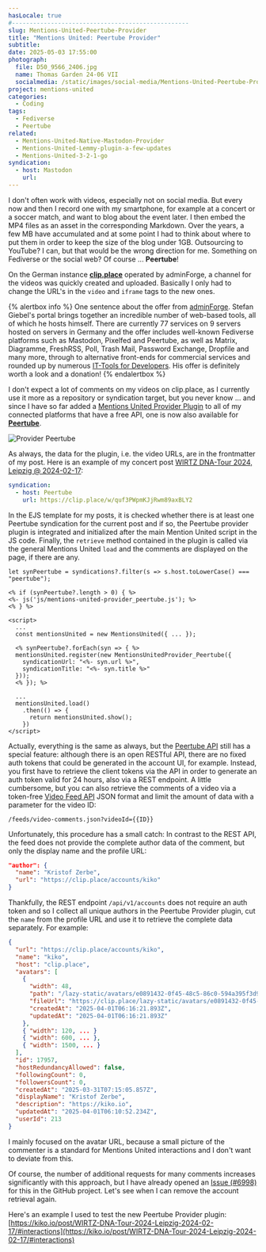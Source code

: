 ```yaml
---
hasLocale: true
#--------------------------------------------------
slug: Mentions-United-Peertube-Provider
title: "Mentions United: Peertube Provider"
subtitle: 
date: 2025-05-03 17:55:00
photograph:
  file: D50_9566_2406.jpg
  name: Thomas Garden 24-06 VII
  socialmedia: /static/images/social-media/Mentions-United-Peertube-Provider.png
project: mentions-united
categories:
  - Coding
tags:
  - Fediverse
  - Peertube
related:
  - Mentions-United-Native-Mastodon-Provider
  - Mentions-United-Lemmy-plugin-a-few-updates
  - Mentions-United-3-2-1-go
syndication:
  - host: Mastodon
    url:
---
```


I don't often work with videos, especially not on social media. But every now and then I record one with my smartphone, for example at a concert or a soccer match, and want to blog about the event later. I then embed the MP4 files as an asset in the corresponding Markdown. Over the years, a few MB have accumulated and at some point I had to think about where to put them in order to keep the size of the blog under 1GB. Outsourcing to YouTube? I can, but that would be the wrong direction for me. Something on Fediverse or the social web? Of course ... **Peertube**!

<!-- more -->

On the German instance [**clip.place**](https://clip.place/c/kiko_io/videos) operated by adminForge, a channel for the videos was quickly created and uploaded. Basically I only had to change the URL's in the `video` and `iframe` tags to the new ones.

{% alertbox info %}
One sentence about the offer from [adminForge](https://adminforge.de/). Stefan Giebel's portal brings together an incredible number of web-based tools, all of which he hosts himself. There are currently 77 services on 9 servers hosted on servers in Germany and the offer includes well-known Fediverse platforms such as Mastodon, Pixelfed and Peertube, as well as Matrix, Diagramme, FreshRSS, Poll, Trash Mail, Password Exchange, Dropfile and many more, through to alternative front-ends for commercial services and rounded up by numerous [IT-Tools for Developers](https://tools.adminforge.de/). His offer is definitely worth a look and a donation!
{% endalertbox %}

I don't expect a lot of comments on my videos on clip.place, as I currently use it more as a repository or syndication target, but you never know ... and since I have so far added a [Mentions United Provider Plugin](https://github.com/kristofzerbe/Mentions-United?tab=readme-ov-file#provider-plugins) to all of my connected platforms that have a free API, one is now also available for [**Peertube**](https://github.com/kristofzerbe/Mentions-United?tab=readme-ov-file#provider-peertube).

![Provider Peertube](post/Mentions-United-Peertube-Provider/Provider-peertube.png)

As always, the data for the plugin, i.e. the video URLs, are in the frontmatter of my post. Here is an example of my concert post [WIRTZ DNA-Tour 2024, Leipzig @ 2024-02-17](post/WIRTZ-DNA-Tour-2024-Leipzig-2024-02-17):

```yaml
syndication:
  - host: Peertube
    url: https://clip.place/w/quf3PWpmKJjRwm89axBLY2
```

In the EJS template for my posts, it is checked whether there is at least one Peertube syndication for the current post and if so, the Peertube provider plugin is integrated and initialized after the main Mention United script in the JS code. Finally, the ``retrieve`` method contained in the plugin is called via the general Mentions United ``load`` and the comments are displayed on the page, if there are any.

```ejs
let synPeertube = syndications?.filter(s => s.host.toLowerCase() === "peertube");

<% if (synPeertube?.length > 0) { %>
<%- js('js/mentions-united-provider_peertube.js'); %>
<% } %>

<script>
  ...
  const mentionsUnited = new MentionsUnited({ ... });

  <% synPeertube?.forEach(syn => { %>
  mentionsUnited.register(new MentionsUnitedProvider_Peertube({ 
    syndicationUrl: "<%- syn.url %>",
    syndicationTitle: "<%- syn.title %>"
  }));
  <% }); %>

  ...
  mentionsUnited.load()
    .then(() => { 
      return mentionsUnited.show(); 
    })
</script>
```

Actually, everything is the same as always, but the [Peertube API](https://docs.joinpeertube.org/api/rest-getting-started) still has a special feature: although there is an open RESTful API, there are no fixed auth tokens that could be generated in the account UI, for example. Instead, you first have to retrieve the client tokens via the API in order to generate an auth token valid for 24 hours, also via a REST endpoint. A little cumbersome, but you can also retrieve the comments of a video via a token-free [Video Feed API](https://docs.joinpeertube.org/api-rest-reference.html#tag/Video-Feeds) JSON format and limit the amount of data with a parameter for the video ID:

```url
/feeds/video-comments.json?videoId={{ID}}
```

Unfortunately, this procedure has a small catch: In contrast to the REST API, the feed does not provide the complete author data of the comment, but only the display name and the profile URL:

```json
"author": {
  "name": "Kristof Zerbe",
  "url": "https://clip.place/accounts/kiko"
}
```

Thankfully, the REST endpoint ``/api/v1/accounts`` does not require an auth token and so I collect all unique authors in the Peertube Provider plugin, cut the ``name`` from the profile URL and use it to retrieve the complete data separately. For example:

```json /api/v1/accounts/kiko
{
  "url": "https://clip.place/accounts/kiko",
  "name": "kiko",
  "host": "clip.place",
  "avatars": [
    {
      "width": 48,
      "path": "/lazy-static/avatars/e0891432-0f45-48c5-86c0-594a395f3d91.png",
      "fileUrl": "https://clip.place/lazy-static/avatars/e0891432-0f45-48c5-86c0-594a395f3d91.png",
      "createdAt": "2025-04-01T06:16:21.893Z",
      "updatedAt": "2025-04-01T06:16:21.893Z"
    },
    { "width": 120, ... }
    { "width": 600, ... },
    { "width": 1500, ... }
  ],
  "id": 17957,
  "hostRedundancyAllowed": false,
  "followingCount": 0,
  "followersCount": 0,
  "createdAt": "2025-03-31T07:15:05.857Z",
  "displayName": "Kristof Zerbe",
  "description": "https://kiko.io",
  "updatedAt": "2025-04-01T06:10:52.234Z",
  "userId": 213
}
```

I mainly focused on the avatar URL, because a small picture of the commenter is a standard for Mentions United interactions and I don't want to deviate from this.

Of course, the number of additional requests for many comments increases significantly with this approach, but I have already opened an [Issue (#6998)](https://github.com/issues/created?issue=Chocobozzz%7CPeerTube%7C6998) for this in the GitHub project. Let's see when I can remove the account retrieval again.

Here's an example I used to test the new Peertube Provider plugin: [https://kiko.io/post/WIRTZ-DNA-Tour-2024-Leipzig-2024-02-17/#interactions](https://kiko.io/post/WIRTZ-DNA-Tour-2024-Leipzig-2024-02-17/#interactions)
